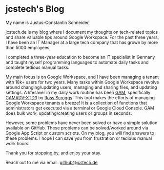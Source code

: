 # jcstech's Blog

My name is Justus-Constantin Schneider,


jcstech.de is my blog where I document my thoughts on tech-related topics and share valuable tips around Google Workspace. For the past three years, I have been an IT Manager at a large tech company that has grown by more than 5000 employees. 


I completed a three-year education to become an IT specialist in Germany and taught myself programming languages to automate daily tasks and complete tedious manual tasks.


My main focus is on Google Workspace, and I have been managing a tenant with 18k+ users for two years. Many tasks within Google Workspace revolve around changing/updating users, managing and sharing files, and updating settings. A lifesaver in my daily work routine has been [GAM](https://github.com/GAM-team/GAM), specifically [GAMADV-XTD3](https://github.com/taers232c/GAMADV-XTD3/) by [Ross Scroggs](https://github.com/taers232c). This tool makes the efforts of managing Google Workspace tenants a breeze! It is a collection of functions that administrators get executed via a terminal or Google Cloud Console. GAM does bulk work, updating/creating users or groups in seconds.


However, some problems have never been solved or have a simple solution available on GitHub. These problems can be solved/worked around via Google App Script or custom scripts. On my blog, you will find answers to these problems. I hope I can save you from frustration or tedious manual work hours. 


Thank you for stopping by, and enjoy your stay.


Reach out to me via email: [github@jcstech.de](mailto:github@jcstech.de)
